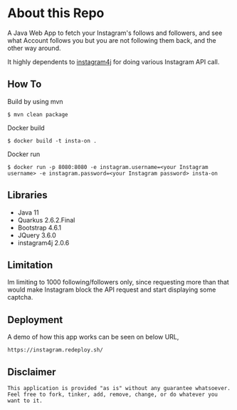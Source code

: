 # About this Repo

A Java Web App to fetch your Instagram's follows and followers, and see what Account  follows you but you are not following them back, and the other way around. 

It highly dependents to [instagram4j](https://github.com/instagram4j/instagram4j) for doing various Instagram API call.   

How To
------------
Build by using mvn
```
$ mvn clean package
```

Docker build
```
$ docker build -t insta-on .
```

Docker run
```
$ docker run -p 8080:8080 -e instagram.username=<your Instagram username> -e instagram.password=<your Instagram password> insta-on
```

Libraries
------------
- Java 11
- Quarkus 2.6.2.Final
- Bootstrap 4.6.1
- JQuery 3.6.0
- instagram4j 2.0.6


Limitation
------------
Im limiting to 1000 following/followers only, since requesting more than that would make Instagram block the API request and start displaying some captcha. 


Deployment
------------
A demo of how this app works can be seen on below URL,
```
https://instagram.redeploy.sh/
``` 


Disclaimer
------------

```
This application is provided "as is" without any guarantee whatsoever. 
Feel free to fork, tinker, add, remove, change, or do whatever you want to it. 
```
